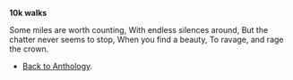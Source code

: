 **10k walks**

Some miles are worth counting,
With endless silences around,
But the chatter never seems to stop,
When you find a beauty,
To ravage, and rage the crown.  

- <a href="https://kushalsamant.github.io/anthology.html">Back to Anthology</a>.  